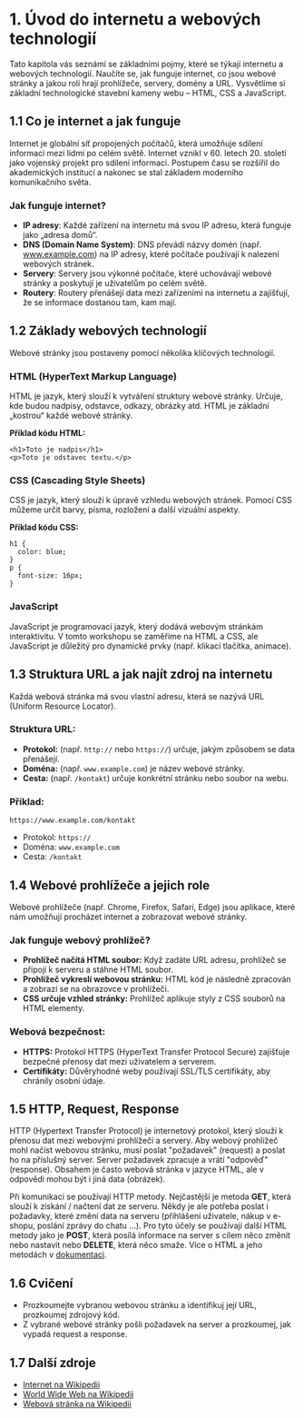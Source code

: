 # 1. Úvod do internetu a webových technologií

Tato kapitola vás seznámí se základními pojmy, které se týkají internetu a webových technologií. Naučíte se, jak funguje internet, co jsou webové stránky a jakou roli hrají prohlížeče, servery, domény a URL. Vysvětlíme si základní technologické stavební kameny webu – HTML, CSS a JavaScript.

## 1.1 Co je internet a jak funguje
Internet je globální síť propojených počítačů, která umožňuje sdílení informací mezi lidmi po celém světě. Internet vznikl v 60. letech 20. století jako vojenský projekt pro sdílení informací. Postupem času se rozšířil do akademických institucí a nakonec se stal základem moderního komunikačního světa.

### Jak funguje internet?
- **IP adresy**: Každé zařízení na internetu má svou IP adresu, která funguje jako „adresa domů“.
- **DNS (Domain Name System)**: DNS převádí názvy domén (např. www.example.com) na IP adresy, které počítače používají k nalezení webových stránek.
- **Servery**: Servery jsou výkonné počítače, které uchovávají webové stránky a poskytují je uživatelům po celém světě.
- **Routery**: Routery přenášejí data mezi zařízeními na internetu a zajišťují, že se informace dostanou tam, kam mají.


## 1.2 Základy webových technologií
Webové stránky jsou postaveny pomocí několika klíčových technologií.

### HTML (HyperText Markup Language)
HTML je jazyk, který slouží k vytváření struktury webové stránky. Určuje, kde budou nadpisy, odstavce, odkazy, obrázky atd. HTML je základní „kostrou“ každé webové stránky.

**Příklad kódu HTML:**
```
<h1>Toto je nadpis</h1>
<p>Toto je odstavec textu.</p>
```

### CSS (Cascading Style Sheets)
CSS je jazyk, který slouží k úpravě vzhledu webových stránek. Pomocí CSS můžeme určit barvy, písma, rozložení a další vizuální aspekty.

**Příklad kódu CSS:**
```
h1 {
  color: blue;
}
p {
  font-size: 16px;
}
```

### JavaScript
JavaScript je programovací jazyk, který dodává webovým stránkám interaktivitu. V tomto workshopu se zaměříme na HTML a CSS, ale JavaScript je důležitý pro dynamické prvky (např. klikací tlačítka, animace).

## 1.3 Struktura URL a jak najít zdroj na internetu
Každá webová stránka má svou vlastní adresu, která se nazývá URL (Uniform Resource Locator).

### Struktura URL:
- **Protokol:** (např. `http://` nebo `https://`) určuje, jakým způsobem se data přenášejí.
- **Doména:** (např. `www.example.com`) je název webové stránky.
- **Cesta:** (např. `/kontakt`) určuje konkrétní stránku nebo soubor na webu.

### Příklad:
`https://www.example.com/kontakt`

- Protokol: `https://`
- Doména: `www.example.com`
- Cesta: `/kontakt`

## 1.4 Webové prohlížeče a jejich role
Webové prohlížeče (např. Chrome, Firefox, Safari, Edge) jsou aplikace, které nám umožňují procházet internet a zobrazovat webové stránky.

### Jak funguje webový prohlížeč?
- **Prohlížeč načítá HTML soubor:** Když zadáte URL adresu, prohlížeč se připojí k serveru a stáhne HTML soubor.
- **Prohlížeč vykreslí webovou stránku:** HTML kód je následně zpracován a zobrazí se na obrazovce v prohlížeči.
- **CSS určuje vzhled stránky:** Prohlížeč aplikuje styly z CSS souborů na HTML elementy.


### Webová bezpečnost:
- **HTTPS:** Protokol HTTPS (HyperText Transfer Protocol Secure) zajišťuje bezpečné přenosy dat mezi uživatelem a serverem.
- **Certifikáty:** Důvěryhodné weby používají SSL/TLS certifikáty, aby chránily osobní údaje.

## 1.5 HTTP, Request, Response
HTTP (Hypertext Transfer Protocol) je internetový protokol, který slouží k přenosu dat mezi webovými prohlížeči a servery. Aby webový prohlížeč mohl načíst webovou stránku, musí poslat "požadavek" (request) a poslat ho na příslušný server. Server požadavek zpracuje a vrátí "odpověď" (response). Obsahem je často webová stránka v jazyce HTML, ale v odpovědi mohou být i jiná data (obrázek).

Při komunikaci se používají HTTP metody. Nejčastější je metoda **GET**, která slouží k získání / načtení dat ze serveru. Někdy je ale potřeba poslat i požadavky, které změní data na serveru (přihlášení uživatele, nákup v e-shopu, poslání zprávy do chatu ...). Pro tyto účely se používají další HTML metody jako je **POST**, která posílá informace na server s cílem něco změnit nebo nastavit nebo **DELETE**, která něco smaže. Více o HTML a jeho metodách v [dokumentaci](https://www.rfc-editor.org/rfc/rfc9110.html#name-methods).

## 1.6 Cvičení
- Prozkoumejte vybranou webovou stránku a identifikuj její URL, prozkoumej zdrojový kód.
- Z vybrané webové stránky pošli požadavek na server a prozkoumej, jak vypadá request a response.

## 1.7 Další zdroje
- [Internet na Wikipedii](https://cs.wikipedia.org/wiki/Internet)
- [World Wide Web na Wikipedii](https://cs.wikipedia.org/wiki/World_Wide_Web)
- [Webová stránka na Wikipedii](https://cs.wikipedia.org/wiki/Webov%C3%A1_str%C3%A1nka)
